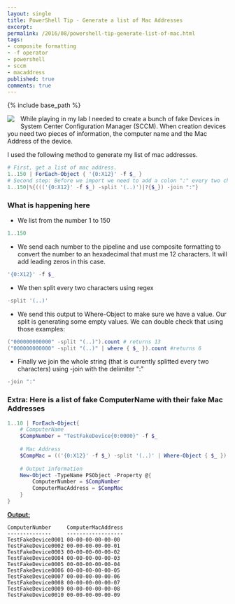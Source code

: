 ```yaml
---
layout: single
title: PowerShell Tip - Generate a list of Mac Addresses
excerpt: 
permalink: /2016/08/powershell-tip-generate-list-of-mac.html
tags: 
- composite formatting
- -f operator
- powershell
- sccm
- macaddress
published: true
comments: true
---
```

{% include base_path %} 
 
<a href="{{ base_path }}/images/2016/20160829_PowerShell_Tip_-_Generate_a_list_of_Mac_Addresses/1472461884_computer__1229181452__-128x128.png" imageanchor="1" style="clear: left; float: left; margin-bottom: 1em; margin-right: 1em;"><img border="0" src="{{ base_path }}/images/2016/20160829_PowerShell_Tip_-_Generate_a_list_of_Mac_Addresses/1472461884_computer__1229181452__-128x128.png" /></a>While playing in my lab I needed to create a bunch of fake Devices in System Center Configuration Manager (SCCM). When creation devices you need two pieces of information, the computer name and the Mac Address of the device.

I used the following method to generate my list of mac addresses.


```powershell
# First, get a list of mac address.
1..150 | ForEach-Object { '{0:X12}' -f $_ }
# Second step: Before we import we need to add a colon ":" every two characters
1..150|%{((('{0:X12}' -f $_) -split '(..)')|?{$_}) -join ":"}
```



### What is happening here

* We list from the number 1 to 150
```powershell
1..150
```

* We send each number to the pipeline and use composite formatting to convert the number to an hexadecimal that must me 12 characters. It will add leading zeros in this case.
```powershell
'{0:X12}' -f $_
```

* We then split every two characters using regex
```powershell
-split '(..)'
```

* We send this output to Where-Object to make sure we have a value. Our split is generating some empty values. We can double check that using those examples:
```powershell
("000000000000" -split "(..)").count # returns 13
("000000000000" -split "(..)" | where { $_ }).count #returns 6
```

* Finally we join the whole string (that is currently splitted every two characters) using -join with the delimiter ":"
```powershell
-join ":"
```





### Extra: Here is a list of fake ComputerName with their fake Mac Addresses

```powershell
1..10 | ForEach-Object{
    # ComputerName
    $CompNumber = "TestFakeDevice{0:0000}" -f $_
    
    # Mac Address
    $CompMac = (('{0:X12}' -f $_) -split '(..)' | Where-Object { $_ }) -join '-'
    
    # Output information
    New-Object -TypeName PSObject -Property @{
        ComputerNumber = $CompNumber
        ComputerMacAddress = $CompMac
    }
}
```


<u><b>Output: </b></u>

```
ComputerNumber     ComputerMacAddress
--------------     ------------------
TestFakeDevice0001 00-00-00-00-00-00
TestFakeDevice0002 00-00-00-00-00-01
TestFakeDevice0003 00-00-00-00-00-02
TestFakeDevice0004 00-00-00-00-00-03
TestFakeDevice0005 00-00-00-00-00-04
TestFakeDevice0006 00-00-00-00-00-05
TestFakeDevice0007 00-00-00-00-00-06
TestFakeDevice0008 00-00-00-00-00-07
TestFakeDevice0009 00-00-00-00-00-08
TestFakeDevice0010 00-00-00-00-00-09

```